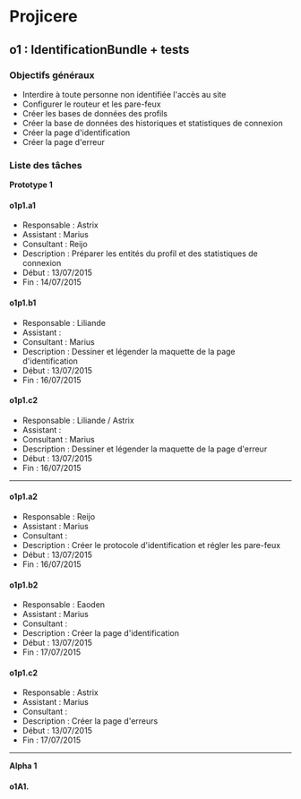 # Projicere
## o1 : IdentificationBundle + tests
### Objectifs généraux

* Interdire à toute personne non identifiée l'accès au site
* Configurer le routeur et les pare-feux
* Créer les bases de données des profils
* Créer la base de données des historiques et statistiques de connexion
* Créer la page d'identification
* Créer la page d'erreur

### Liste des tâches

**Prototype 1**

#### o1p1.a1

* Responsable : Astrix
* Assistant : Marius
* Consultant : Reijo
* Description : Préparer les entités du profil et des statistiques de connexion
* Début : 13/07/2015
* Fin : 14/07/2015

#### o1p1.b1

* Responsable : Liliande
* Assistant :
* Consultant : Marius
* Description : Dessiner et légender la maquette de la page d'identification
* Début : 13/07/2015
* Fin : 16/07/2015

#### o1p1.c2

* Responsable : Liliande / Astrix
* Assistant :
* Consultant : Marius
* Description : Dessiner et légender la maquette de la page d'erreur
* Début : 13/07/2015
* Fin : 16/07/2015

------

#### o1p1.a2

* Responsable : Reijo
* Assistant : Marius
* Consultant :
* Description : Créer le protocole d'identification et régler les pare-feux
* Début : 13/07/2015
* Fin : 16/07/2015

#### o1p1.b2

* Responsable : Eaoden
* Assistant : Marius
* Consultant :
* Description : Créer la page d'identification
* Début : 13/07/2015
* Fin : 17/07/2015

#### o1p1.c2

* Responsable : Astrix
* Assistant : Marius
* Consultant :
* Description : Créer la page d'erreurs
* Début : 13/07/2015
* Fin : 17/07/2015

----

**Alpha 1**

#### o1A1.
